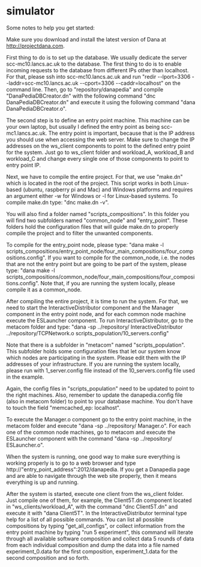 # simulator

Some notes to help you get started:

Make sure you download and install the latest version of Dana at http://projectdana.com.

First thing to do is to set up the database. We usually dedicate the server scc-mc10.lancs.ac.uk to the database. The first thing to do is to enable incoming requests to the database from different IPs other than localhost. For that, please ssh into scc-mc10.lancs.ac.uk and run "redir --lport=3306 --laddr=scc-mc10.lancs.ac.uk --cport=3306 --caddr=localhost" on the command line. Then, go to "repository/danapedia" and compile "DanaPediaDBCreator.dn" with the following command "dnc DanaPediaDBCreator.dn" and execute it using the following command "dana DanaPediaDBCreator.o".

The second step is to define an entry point machine. This machine can be your own laptop, but usually I defined the entry point as being scc-mc1.lancs.ac.uk. The entry point is important, because that is the IP address you should use when accessing the web server. Make sure to change the IP addresses on the ws_client components to point to the defined entry point for the system. Just go to ws_client folder and workload_A, workload_B and workload_C and change every single one of those components to point to entry point IP.

Next, we have to compile the entire project. For that, we use "make.dn" which is located in the root of the project. This script works in both Linux-based (ubuntu, raspberry pi and Mac) and Windows platforms and requires an argument either -w for Windows or -l for Linux-based systems. To compile make.dn type: "dnc make.dn -v".

You will also find a folder named "scripts_compositions". In this folder you will find two subfolders named "common_node" and "entry_point". These folders hold the configuration files that will guide make.dn to properly compile the project and to filter the unwanted components.

To compile for the entry_point node, please type: "dana make -l scripts_compositions/entry_point_node/four_main_compositions/four_compositions.config". If you want to compile for the common_node, i.e. the nodes that are not the entry point but are going to be part of the system, please type: "dana make -l scripts_compositions/common_node/four_main_compositions/four_compositions.config". Note that, if you are running the system locally, please compile it as a common_node.

After compiling the entire project, it is time to run the system. For that, we need to start the InteractiveDistributor component and the Manager component in the entry point node, and for each common node machine execute the ESLauncher component. To run InteractiveDistributor, go to the metacom folder and type: "dana -sp ../repository/ InteractiveDistributor ../repository/TCPNetwork.o scripts_population/10_servers.config"

Note that there is a subfolder in "metacom" named "scripts_population". This subfolder holds some configuration files that let our system know which nodes are participating in the system. Please edit them with the IP addresses of your infrastructure. If you are running the system locally, please run with 1_server.config file instead of the 10_servers.config file used in the example.

Again, the config files in "scripts_population" need to be updated to point to the right machines. Also, remember to update the danapedia.config file (also in metacom folder) to point to your database machine. You don't have to touch the field "memcached_ep: localhost".

To execute the Manager.o component go to the entry point machine, in the metacom folder and execute "dana -sp ../repository/ Manager.o". For each one of the common node machines, go to metacom and execute the ESLauncher component with the command "dana -sp ../repository/ ESLauncher.o".

When the system is running, one good way to make sure everything is working properly is to go to a web browser and type http://"entry_point_address":2012/danapedia. If you get a Danapedia page and are able to navigate through the web site properly, then it means everything is up and running.

After the system is started, execute one client from the ws_client folder. Just compile one of them, for example, the Client5T.dn component located in "ws_clients/workload_A", with the command "dnc Client5T.dn" and execute it with "dana Client5T". In the InteractiveDistributor terminal type help for a list of all possible commands. You can list all possible compositions by typing "get_all_configs", or collect information from the entry point machine by typing "run 5 experiment", this command will iterate through all available software composition and collect data 5 rounds of data from each individual composition and dump the data into a file named experiment_0.data for the first composition, experiment_1.data for the second composition and so forth. 
